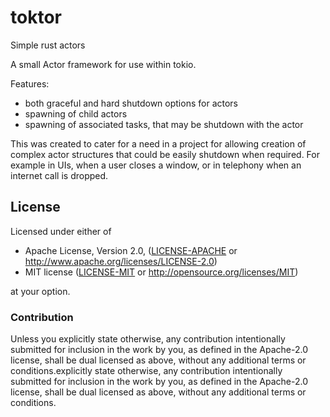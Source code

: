 # toktor
Simple rust actors

A small Actor framework for use within tokio.

Features:
* both graceful and hard shutdown options for actors
* spawning of child actors
* spawning of associated tasks, that may be shutdown with the actor

This was created to cater for a need in a project for allowing creation of complex actor
structures that could be easily shutdown when required. For example in UIs, when a user
closes a window, or in telephony when an internet call is dropped.

## License

Licensed under either of

* Apache License, Version 2.0, ([LICENSE-APACHE](LICENSE-APACHE) or http://www.apache.org/licenses/LICENSE-2.0)
* MIT license ([LICENSE-MIT](LICENSE-MIT) or http://opensource.org/licenses/MIT)

at your option.

### Contribution

Unless you explicitly state otherwise, any contribution intentionally
submitted for inclusion in the work by you, as defined in the Apache-2.0
license, shall be dual licensed as above, without any additional terms or
conditions.explicitly state otherwise, any contribution intentionally submitted for inclusion in the work by you, as defined in the Apache-2.0 license, shall be dual licensed as above, without any additional terms or conditions.